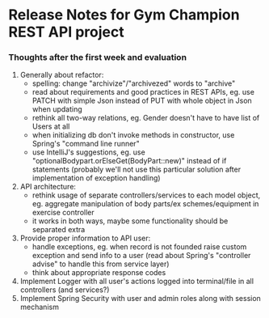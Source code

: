 # Release Notes for Gym Champion REST API project

### Thoughts after the first week and evaluation

1. Generally about refactor:
	* spelling: change "archivize"/"archivezed" words to "archive"
	* read about requirements and good practices in REST APIs, eg. use PATCH with simple 
	  Json instead of PUT with whole object in Json when updating
	* rethink all two-way relations, eg. Gender doesn't have to have list of Users at all
	* when initializing db don't invoke methods in constructor, use Spring's "command line runner"
	* use IntelliJ's suggestions, eg. use "optionalBodypart.orElseGet(BodyPart::new)" instead 
	  of if statements (probably we'll not use this particular solution after implementation
	  of exception handling)
2. API architecture:
	* rethink usage of separate controllers/services to each model object, eg. aggregate
	  manipulation of body parts/ex schemes/equipment in exercise controller
	* it works in both ways, maybe some functionality should be separated extra
3. Provide proper information to API user:
	* handle exceptions, eg. when record is not founded raise custom exception and send
	  info to a user (read about Spring's "controller advise" to handle this from service layer)
	* think about appropriate response codes
4. Implement Logger with all user's actions logged into terminal/file in all controllers (and services?)
5. Implement Spring Security with user and admin roles along with session mechanism
